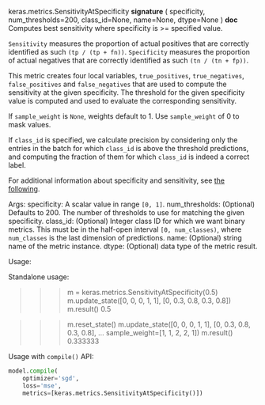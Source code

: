 keras.metrics.SensitivityAtSpecificity
__signature__
(
  specificity,
  num_thresholds=200,
  class_id=None,
  name=None,
  dtype=None
)
__doc__
Computes best sensitivity where specificity is >= specified value.

`Sensitivity` measures the proportion of actual positives that are correctly
identified as such `(tp / (tp + fn))`.
`Specificity` measures the proportion of actual negatives that are correctly
identified as such `(tn / (tn + fp))`.

This metric creates four local variables, `true_positives`,
`true_negatives`, `false_positives` and `false_negatives` that are used to
compute the sensitivity at the given specificity. The threshold for the
given specificity value is computed and used to evaluate the corresponding
sensitivity.

If `sample_weight` is `None`, weights default to 1.
Use `sample_weight` of 0 to mask values.

If `class_id` is specified, we calculate precision by considering only the
entries in the batch for which `class_id` is above the threshold
predictions, and computing the fraction of them for which `class_id` is
indeed a correct label.

For additional information about specificity and sensitivity, see
[the following](https://en.wikipedia.org/wiki/Sensitivity_and_specificity).

Args:
    specificity: A scalar value in range `[0, 1]`.
    num_thresholds: (Optional) Defaults to 200. The number of thresholds to
        use for matching the given specificity.
    class_id: (Optional) Integer class ID for which we want binary metrics.
        This must be in the half-open interval `[0, num_classes)`, where
        `num_classes` is the last dimension of predictions.
    name: (Optional) string name of the metric instance.
    dtype: (Optional) data type of the metric result.

Usage:

Standalone usage:

>>> m = keras.metrics.SensitivityAtSpecificity(0.5)
>>> m.update_state([0, 0, 0, 1, 1], [0, 0.3, 0.8, 0.3, 0.8])
>>> m.result()
0.5

>>> m.reset_state()
>>> m.update_state([0, 0, 0, 1, 1], [0, 0.3, 0.8, 0.3, 0.8],
...                sample_weight=[1, 1, 2, 2, 1])
>>> m.result()
0.333333

Usage with `compile()` API:

```python
model.compile(
    optimizer='sgd',
    loss='mse',
    metrics=[keras.metrics.SensitivityAtSpecificity()])
```

